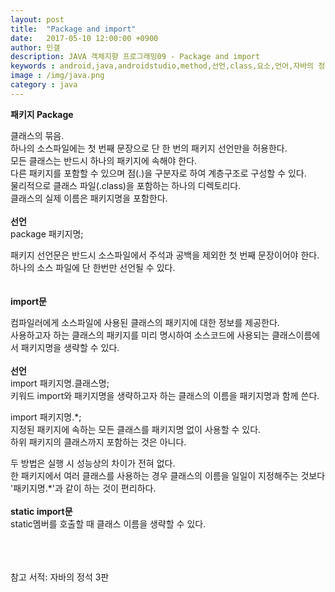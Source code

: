 ```yaml
---
layout: post
title:  "Package and import"
date:   2017-05-10 12:00:00 +0900
author: 민갤
description: JAVA 객체지향 프로그래밍09 - Package and import
keywords : android,java,androidstudio,method,선언,class,요소,언어,자바의 정석,프로그래밍,Package,import,패키지
image : /img/java.png
category : java
---
```

<div><strong class="h2">패키지 Package</strong></div><p></p>

<div>클래스의 묶음.</div>
<div>하나의 소스파일에는 첫 번째 문장으로 단 한 번의 패키지 선언만을 허용한다.</div>
<div>모든 클래스는 반드시 하나의 패키지에 속해야 한다.</div>
<div>다른 패키지를 포함할 수 있으며 점(.)을 구분자로 하여 계층구조로 구성할 수 있다.</div>
<div>물리적으로 클래스 파일(.class)을 포함하는 하나의 디렉토리다.</div>
<div>클래스의 실제 이름은 패키지명을 포함한다.</div>
<br>

<div><strong>선언</strong></div>
<div><span class="blue">package</span> 패키지명;</div><p></p>
<div>패키지 선언문은 반드시 소스파일에서 주석과 공백을 제외한 첫 번째 문장이어야 한다.</div>
<div>하나의 소스 파일에 단 한번만 선언될 수 있다.</div>
<br>
<br>

<div><strong class="h2">import문</strong></div><p></p>
<div>컴파일러에게 소스파일에 사용된 클래스의 패키지에 대한 정보를 제공한다.</div>
<div>사용하고자 하는 클래스의 패키지를 미리 명시하여 소스코드에 사용되는 클래스이름에서 패키지명을 생략할 수 있다.</div>
<br>

<div><strong>선언</strong></div>
<div><span class="blue">import</span> 패키지명.클래스명;</div>
<div>키워드 import와 패키지명을 생략하고자 하는 클래스의 이름을 패키지명과 함께 쓴다.</div><p></p>
<div><span class="blue">import</span> 패키지명.*;</div>
<div>지정된 패키지에 속하는 모든 클래스를 패키지명 없이 사용할 수 있다.</div>
<div>하위 패키지의 클래스까지 포함하는 것은 아니다.</div><p></p>

<div>두 방법은 실행 시 성능상의 차이가 전혀 없다.</div>
<div>한 패키지에서 여러 클래스를 사용하는 경우 클래스의 이름을 일일이 지정해주는 것보다 '패키지명.*'과 같이 하는 것이 편리하다.</div>
<br>

<div><strong>static import문</strong></div>
<div>static멤버를 호출할 때 클래스 이름을 생략할 수 있다.</div>
<br>
<br>
<br>

참고 서적: 자바의 정석 3판
